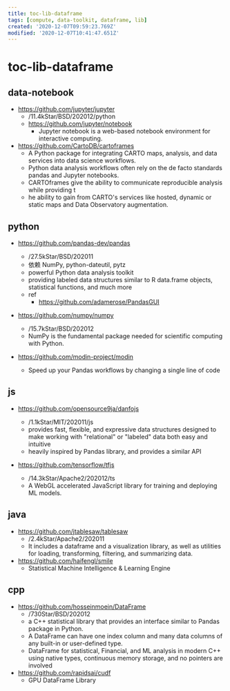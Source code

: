 ```yaml
---
title: toc-lib-dataframe
tags: [compute, data-toolkit, dataframe, lib]
created: '2020-12-07T09:59:23.769Z'
modified: '2020-12-07T10:41:47.651Z'
---
```


# toc-lib-dataframe

## data-notebook

- https://github.com/jupyter/jupyter
  - /11.4kStar/BSD/202012/python
  - https://github.com/jupyter/notebook
    - Jupyter notebook is a web-based notebook environment for interactive computing.
- https://github.com/CartoDB/cartoframes
  - A Python package for integrating CARTO maps, analysis, and data services into data science workflows.
  - Python data analysis workflows often rely on the de facto standards pandas and Jupyter notebooks.
  - CARTOframes give the ability to communicate reproducible analysis while providing t
  - he ability to gain from CARTO's services like hosted, dynamic or static maps and Data Observatory augmentation.

## python

- https://github.com/pandas-dev/pandas
  - /27.5kStar/BSD/202011
  - 依赖 NumPy, python-dateutil, pytz
  - powerful Python data analysis toolkit
  - providing labeled data structures similar to R data.frame objects, statistical functions, and much more
  - ref
    - https://github.com/adamerose/PandasGUI
- https://github.com/numpy/numpy
  - /15.7kStar/BSD/202012
  - NumPy is the fundamental package needed for scientific computing with Python.

- https://github.com/modin-project/modin
  - Speed up your Pandas workflows by changing a single line of code

## js

- https://github.com/opensource9ja/danfojs
  - /1.1kStar/MIT/202011/js
  - provides fast, flexible, and expressive data structures designed to make working with "relational" or "labeled" data both easy and intuitive
  - heavily inspired by Pandas library, and provides a similar API

- https://github.com/tensorflow/tfjs
  - /14.3kStar/Apache2/202012/ts
  - A WebGL accelerated JavaScript library for training and deploying ML models.

## java

- https://github.com/jtablesaw/tablesaw
  - /2.4kStar/Apache2/202011
  - It includes a dataframe and a visualization library, as well as utilities for loading, transforming, filtering, and summarizing data.
- https://github.com/haifengl/smile
  - Statistical Machine Intelligence & Learning Engine

## cpp

- https://github.com/hosseinmoein/DataFrame
  - /730Star/BSD/202012
  - a C++ statistical library that provides an interface similar to Pandas package in Python.
  - A DataFrame can have one index column and many data columns of any built-in or user-defined type.
  - DataFrame for statistical, Financial, and ML analysis in modern C++ using native types, continuous memory storage, and no pointers are involved
- https://github.com/rapidsai/cudf
  - GPU DataFrame Library
